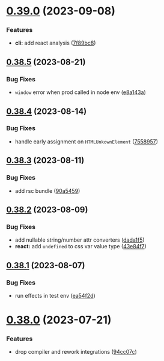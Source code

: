 # [0.39.0](https://github.com/maverick-js/maverick/compare/v0.38.5...v0.39.0) (2023-09-08)


### Features

* **cli:** add react analysis ([7f89bc8](https://github.com/maverick-js/maverick/commit/7f89bc8c7d158cad53ab7d995591a1709f45acb2))



## [0.38.5](https://github.com/maverick-js/maverick/compare/v0.38.4...v0.38.5) (2023-08-21)


### Bug Fixes

* `window` error when prod called in node env ([e8a143a](https://github.com/maverick-js/maverick/commit/e8a143a06aa94df277bc06643dc3243a66ce5f00))



## [0.38.4](https://github.com/maverick-js/maverick/compare/v0.38.3...v0.38.4) (2023-08-14)


### Bug Fixes

* handle early assignment on `HTMLUnkownElement` ([7558957](https://github.com/maverick-js/maverick/commit/75589578799d47d96a18578e7c5835aadbe932df))



## [0.38.3](https://github.com/maverick-js/maverick/compare/v0.38.2...v0.38.3) (2023-08-11)


### Bug Fixes

* add rsc bundle ([90a5459](https://github.com/maverick-js/maverick/commit/90a545919784c8ca39115e1994f9d0f721273163))



## [0.38.2](https://github.com/maverick-js/maverick/compare/v0.38.1...v0.38.2) (2023-08-09)


### Bug Fixes

* add nullable string/number attr converters ([dada1f5](https://github.com/maverick-js/maverick/commit/dada1f5a62df5e506b169a9f9c01df25e51bd31a))
* **react:** add `undefined` to css var value type ([43e84f7](https://github.com/maverick-js/maverick/commit/43e84f784d6c39278689220b59fbea75096f990a))



## [0.38.1](https://github.com/maverick-js/maverick/compare/v0.38.0...v0.38.1) (2023-08-07)


### Bug Fixes

* run effects in test env ([ea54f2d](https://github.com/maverick-js/maverick/commit/ea54f2d4df51aa8d3b9c08e15c5192129cd2f90c))



# [0.38.0](https://github.com/maverick-js/maverick/compare/v0.37.0...v0.38.0) (2023-07-21)


### Features

* drop compiler and rework integrations ([94cc07c](https://github.com/maverick-js/maverick/commit/94cc07c4229e9782049438bed5f0e4c910a16471))



